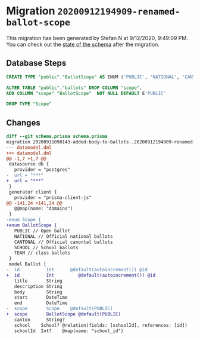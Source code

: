 # Migration `20200912194909-renamed-ballot-scope`

This migration has been generated by Stefan N at 9/12/2020, 9:49:09 PM.
You can check out the [state of the schema](./schema.prisma) after the migration.

## Database Steps

```sql
CREATE TYPE "public"."BallotScope" AS ENUM ('PUBLIC', 'NATIONAL', 'CANTONAL', 'SCHOOL', 'TEAM')

ALTER TABLE "public"."ballots" DROP COLUMN "scope",
ADD COLUMN "scope" "BallotScope"  NOT NULL DEFAULT E'PUBLIC'

DROP TYPE "Scope"
```

## Changes

```diff
diff --git schema.prisma schema.prisma
migration 20200911090143-added-body-to-ballots..20200912194909-renamed-ballot-scope
--- datamodel.dml
+++ datamodel.dml
@@ -1,7 +1,7 @@
 datasource db {
   provider = "postgres"
-  url = "***"
+  url = "***"
 }
 generator client {
   provider = "prisma-client-js"
@@ -141,24 +141,24 @@
   @@map(name: "domains")
 }
-enum Scope {
+enum BallotScope {
   PUBLIC // Open ballot
   NATIONAL // Official national ballots
   CANTONAL // Official canontal ballots
   SCHOOL // School ballots
   TEAM // class ballots
 }
 model Ballot {
-  id          Int      @default(autoincrement()) @id
+  id          Int         @default(autoincrement()) @id
   title       String
   description String
   body        String
   start       DateTime
   end         DateTime
-  scope       Scope    @default(PUBLIC)
+  scope       BallotScope @default(PUBLIC)
   canton      String?
   school    School? @relation(fields: [schoolId], references: [id])
   schoolId  Int?    @map(name: "school_id")
```


